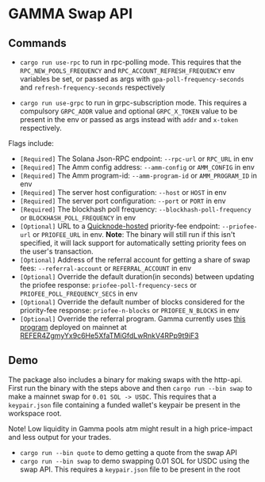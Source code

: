 # GAMMA Swap API
## Commands
- `cargo run use-rpc` to run in rpc-polling mode. This requires that the `RPC_NEW_POOLS_FREQUENCY` and `RPC_ACCOUNT_REFRESH_FREQUENCY` env variables be set, or passed as args with `gpa-poll-frequency-seconds` and `refresh-frequency-seconds` respectively

- `cargo run use-grpc` to run in grpc-subscription mode. This requires a compulsory `GRPC_ADDR` value and optional `GRPC_X_TOKEN` value to be present in the env or passed as args instead with `addr` and `x-token` respectively.

Flags include:
- `[Required]` The Solana Json-RPC endpoint: `--rpc-url` or `RPC_URL` in env
- `[Required]` The Amm config address: `--amm-config` or `AMM_CONFIG` in env
- `[Required]` The Amm program-id: `--amm-program-id` or `AMM_PROGRAM_ID` in env
- `[Required]` The server host configuration: `--host` or `HOST` in env
- `[Required]` The server port configuration: `--port` or `PORT` in env
- `[Required]` The blockhash poll frequency: `--blockhash-poll-frequency` or `BLOCKHASH_POLL_FREQUENCY` in env
- `[Optional]` URL to a [Quicknode-hosted](https://marketplace.quicknode.com/add-on/solana-priority-fee) priority-fee endpoint: `--priofee-url` or `PRIOFEE_URL` in env. **Note**: The binary will still run if this isn't specified, it will lack support for automatically setting priority fees on the user's transaction.
- `[Optional]` Address of the referral account for getting a share of swap fees: `--referral-account` or `REFERRAL_ACCOUNT` in env
- `[Optional]` Override the default duration(in seconds) between updating the priofee response: `priofee-poll-frequency-secs` or `PRIOFEE_POLL_FREQUENCY_SECS` in env
- `[Optional]` Override the default number of blocks considered for the priority-fee response: `priofee-n-blocks` or `PRIOFEE_N_BLOCKS` in env
- `[Optional]` Override the referral program. Gamma currently uses [this program](https://github.com/TeamRaccoons/referral.git) deployed on mainnet at [REFER4ZgmyYx9c6He5XfaTMiGfdLwRnkV4RPp9t9iF3](https://solscan.io/account/REFER4ZgmyYx9c6He5XfaTMiGfdLwRnkV4RPp9t9iF3)

## Demo
The package also includes a binary for making swaps with the http-api. First run the binary with the steps above and then `cargo run --bin swap` to make a mainnet swap for `0.01 SOL -> USDC`. This requires that a `keypair.json` file containing a funded wallet's keypair be present in the workspace root. 

Note! Low liquidity in Gamma pools atm might result in a high price-impact and less output for your trades.

- `cargo run --bin quote` to demo getting a quote from the swap API
- `cargo run --bin swap` to demo swapping 0.01 SOL for USDC using the swap API. This requires a `keypair.json` file to be present in the root

